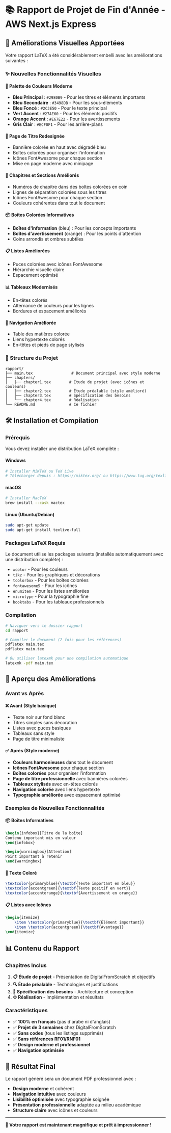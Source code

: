 # 📚 Rapport de Projet de Fin d'Année - AWS Next.js Express

## 🎨 Améliorations Visuelles Apportées

Votre rapport LaTeX a été considérablement embelli avec les améliorations suivantes :

### ✨ Nouvelles Fonctionnalités Visuelles

#### 🎨 **Palette de Couleurs Moderne**
- **Bleu Principal** : `#2980B9` - Pour les titres et éléments importants
- **Bleu Secondaire** : `#3498DB` - Pour les sous-éléments
- **Bleu Foncé** : `#2C3E50` - Pour le texte principal
- **Vert Accent** : `#27AE60` - Pour les éléments positifs
- **Orange Accent** : `#E67E22` - Pour les avertissements
- **Gris Clair** : `#ECF0F1` - Pour les arrière-plans

#### 📄 **Page de Titre Redesignée**
- Bannière colorée en haut avec dégradé bleu
- Boîtes colorées pour organiser l'information
- Icônes FontAwesome pour chaque section
- Mise en page moderne avec minipage

#### 🎯 **Chapitres et Sections Améliorés**
- Numéros de chapitre dans des boîtes colorées en coin
- Lignes de séparation colorées sous les titres
- Icônes FontAwesome pour chaque section
- Couleurs cohérentes dans tout le document

#### 📦 **Boîtes Colorées Informatives**
- **Boîtes d'information** (bleu) : Pour les concepts importants
- **Boîtes d'avertissement** (orange) : Pour les points d'attention
- Coins arrondis et ombres subtiles

#### 📋 **Listes Améliorées**
- Puces colorées avec icônes FontAwesome
- Hiérarchie visuelle claire
- Espacement optimisé

#### 📊 **Tableaux Modernisés**
- En-têtes colorés
- Alternance de couleurs pour les lignes
- Bordures et espacement améliorés

#### 🔗 **Navigation Améliorée**
- Table des matières colorée
- Liens hypertexte colorés
- En-têtes et pieds de page stylisés

### 📁 Structure du Projet

```
rapport/
├── main.tex                 # Document principal avec style moderne
├── chapters/
│   ├── chapter1.tex        # Étude de projet (avec icônes et couleurs)
│   ├── chapter2.tex        # Étude préalable (style amélioré)
│   ├── chapter3.tex        # Spécification des besoins
│   └── chapter4.tex        # Réalisation
└── README.md               # Ce fichier
```

## 🛠️ Installation et Compilation

### Prérequis
Vous devez installer une distribution LaTeX complète :

#### Windows
```bash
# Installer MiKTeX ou TeX Live
# Télécharger depuis : https://miktex.org/ ou https://www.tug.org/texlive/
```

#### macOS
```bash
# Installer MacTeX
brew install --cask mactex
```

#### Linux (Ubuntu/Debian)
```bash
sudo apt-get update
sudo apt-get install texlive-full
```

### Packages LaTeX Requis
Le document utilise les packages suivants (installés automatiquement avec une distribution complète) :
- `xcolor` - Pour les couleurs
- `tikz` - Pour les graphiques et décorations
- `tcolorbox` - Pour les boîtes colorées
- `fontawesome5` - Pour les icônes
- `enumitem` - Pour les listes améliorées
- `microtype` - Pour la typographie fine
- `booktabs` - Pour les tableaux professionnels

### Compilation

```bash
# Naviguer vers le dossier rapport
cd rapport

# Compiler le document (2 fois pour les références)
pdflatex main.tex
pdflatex main.tex

# Ou utiliser latexmk pour une compilation automatique
latexmk -pdf main.tex
```

## 🎨 Aperçu des Améliorations

### Avant vs Après

#### ❌ **Avant** (Style basique)
- Texte noir sur fond blanc
- Titres simples sans décoration
- Listes avec puces basiques
- Tableaux sans style
- Page de titre minimaliste

#### ✅ **Après** (Style moderne)
- **Couleurs harmonieuses** dans tout le document
- **Icônes FontAwesome** pour chaque section
- **Boîtes colorées** pour organiser l'information
- **Page de titre professionnelle** avec bannières colorées
- **Tableaux stylisés** avec en-têtes colorés
- **Navigation colorée** avec liens hypertexte
- **Typographie améliorée** avec espacement optimisé

### Exemples de Nouvelles Fonctionnalités

#### 📦 Boîtes Informatives
```latex
\begin{infobox}[Titre de la boîte]
Contenu important mis en valeur
\end{infobox}

\begin{warningbox}[Attention]
Point important à retenir
\end{warningbox}
```

#### 🎨 Texte Coloré
```latex
\textcolor{primaryblue}{\textbf{Texte important en bleu}}
\textcolor{accentgreen}{\textbf{Texte positif en vert}}
\textcolor{accentorange}{\textbf{Avertissement en orange}}
```

#### 📋 Listes avec Icônes
```latex
\begin{itemize}
    \item \textcolor{primaryblue}{\textbf{Élément important}}
    \item \textcolor{accentgreen}{\textbf{Avantage}}
\end{itemize}
```

## 📊 Contenu du Rapport

### Chapitres Inclus
1. **📋 Étude de projet** - Présentation de DigitalFromScratch et objectifs
2. **🔍 Étude préalable** - Technologies et justifications
3. **📐 Spécification des besoins** - Architecture et conception
4. **⚙️ Réalisation** - Implémentation et résultats

### Caractéristiques
- ✅ **100% en français** (pas d'arabe ni d'anglais)
- ✅ **Projet de 3 semaines** chez DigitalFromScratch
- ✅ **Sans codes** (tous les listings supprimés)
- ✅ **Sans références RF01/RNF01**
- ✅ **Design moderne et professionnel**
- ✅ **Navigation optimisée**

## 🚀 Résultat Final

Le rapport généré sera un document PDF professionnel avec :
- **Design moderne** et cohérent
- **Navigation intuitive** avec couleurs
- **Lisibilité optimisée** avec typographie soignée
- **Présentation professionnelle** adaptée au milieu académique
- **Structure claire** avec icônes et couleurs

---

**🎉 Votre rapport est maintenant magnifique et prêt à impressionner !** 